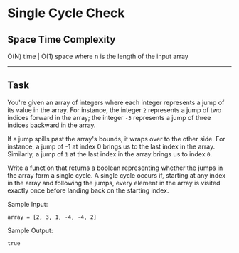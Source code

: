 # Single Cycle Check

## Space Time Complexity

O(N) time | O(1) space where n is the length of the input array

---

## Task

You're given an array of integers where each integer represents a jump of its value in the array. For instance, the integer `2` represents a jump of two indices forward in the array; the integer `-3` represents a jump of three indices backward in the array.

If a jump spills past the array's bounds, it wraps over to the other side. For instance, a jump of -1 at index 0 brings us to the last index in the array. Similarly, a jump of `1` at the last index in the array brings us to index `0`.

Write a function that returns a boolean representing whether the jumps in the array form a single cycle. A single cycle occurs if, starting at any index in the array and following the jumps, every element in the array is visited exactly once before landing back on the starting index.

Sample Input:

```
array = [2, 3, 1, -4, -4, 2]
```

Sample Output:

```
true
```
